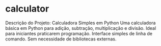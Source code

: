 # calculator
Descrição do Projeto: Calculadora Simples em Python Uma calculadora básica em Python para adição, subtração, multiplicação e divisão. Ideal para iniciantes praticarem programação. Interface simples de linha de comando. Sem necessidade de bibliotecas externas.

